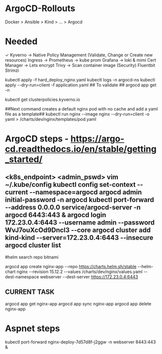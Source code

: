 # ArgoCD-Rollouts
Docker > Ansible > Kind > ... > Argocd

# Needed 
✓ Kyverno    -> Native Policy Management (Validate, Change or Create new resources)
Ingress      ->
Prometheus   -> kube prom
Grafana      -> loki & mimi
Cert Manager -> Lets encrypt
Trivy        -> Scan container image (Security)
Fluentbit
Strimzi

kubectl apply -f hard_deploy_nginx.yaml
kubectl logs <argocd-server-name> -n argocd-ns
kubectl apply --dry-run=client -f application.yaml ## To validate ##
argocd app get <application-name> -n <namespace>


kubectl get clusterpolicies.kyverno.io

##Next command creates a default nginx pod with no cache and add a yaml file as a template## 
kubectl run nginx --image nginx --dry-run=client -o yaml > /charts/dev/nginx/templates/pod.yaml

# ArgoCD steps - https://argo-cd.readthedocs.io/en/stable/getting_started/

<!-- 
argocd admin initial-password -n argocd
#kubectl get secret argocd-initial-admin-secret -n argocd -o jsonpath="{.data.password}" | base64 -d
kubectl port-forward svc/argocd-server -n argocd 6443:443 # --username=admin --password=A_SENHA_POR_FAVOR
argocd login 172.22.0.4:6443
username: admin
password: 9E5iSNhTC1TRbG4A -> decrypt using base64 
#argocd login 127.0.0.1:8080 --username admin --password "$ARGOCD_INITIAL_PASSWORD"
#kubectl config view
--> 
<k8s_endpoint> <admin_pswd>
vim ~/.kube/config
kubectl config set-context --current --namespace=argocd
argocd admin initial-password -n argocd
kubectl port-forward --address 0.0.0.0 service/argocd-server -n argocd 6443:443 &
argocd login 172.23.0.4:6443 --username admin --password WvJ7ouXcOd9Dncl3 --core
argocd cluster add kind-kind --server=172.23.0.4:6443 --insecure
argocd cluster list
---
#helm search repo bitnami
<!-- argocd app create nginx-ingress --repo https://charts.helm.sh/stable --helm-chart nginx-ingress --revision 1.24.3 --dest-namespace nginx-ingress --dest-server 172.23.0.4:6443 -->
argocd app create nginx-app --repo https://charts.helm.sh/stable --helm-chart nginx --revision 15.12.2 --values /charts/dev/nginx/values.yaml --dest-namespace webserver --dest-server https://172.23.0.4:6443

## CURRENT TASK ##
argocd app get nginx-app
argocd app sync nginx-app
argocd app delete nginx-app

# Aspnet steps

kubectl port-forward nginx-deploy-7d57d8f-j2ggw -n webserver 8443:443 &